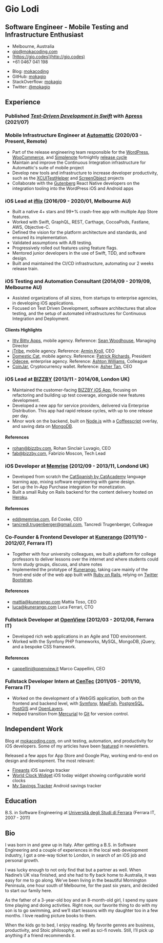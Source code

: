 # Gio Lodi
## Software Engineer - Mobile Testing and Infrastructure Enthusiast

- Melbourne, Australia
- [gio@mokacoding.com](mailto:gio+cv@mokacoding.com)
- [https://gio.codes](http://gio.codes)
- +61 0467 041 198


<!-- Need double new line to generate two lists nodes -->
- Blog: [mokacoding](http://mokacoding.com)
- GitHub: [mokagio](https://github.com/mokagio)
- StackOverflow: [mokagio](https://stackoverflow.com/users/809944/mokagio)
- Twitter: [@mokagio](https://twitter.com/mokagio)


## Experience

### Published _[Test-Driven Development in Swift](https://tddinswift.com)_ with [Apress](https://www.apress.com/gp/book/9781484270011) (2021/07)

### Mobile Infrastructure Engineer at [Automattic](https://automattic.com) (2020/03 - Present, Remote)

- Part of the release engineering team responsible for the [WordPress](https://github.com/wordpress-mobile/WordPress-iOS/pulls?q=is%3Apr+author%3Amokagio+is%3Aclosed), [WooCommerce](https://github.com/woocommerce/woocommerce-ios/pulls?q=is%3Apr+author%3Amokagio+is%3Aclosed), and [Simplenote](https://github.com/Automattic/simplenote-ios/pulls?q=is%3Apr+sort%3Aupdated-desc+is%3Aclosed+author%3Amokagio) fortnightly [release cycle](https://mobile.blog/2021/03/12/two-simple-techniques-to-make-your-release-process-more-asynchronous-and-decentralized/)
- Maintain and improve the Continuous Integration infrastructure for Automattic's suite of mobile project
- Develop new tools and infrastructure to increase developer productivity, such as the [XCUITestHelper](https://github.com/Automattic/XCUITestHelpers) and [ScreenObject](https://github.com/Automattic/ScreenObject) projects
- Collaborate with the [Gutenberg](https://wordpress.org/plugins/gutenberg/) React Native developers on the integration tooling into the WordPress iOS and Android apps

### iOS Lead at [iflix](https://iflix.com) (2016/09 - 2020/01, Melbourne AU)

- Built a native 4+ stars and 99+% crash-free app with multiple App Store features.
- Worked with Swift, GraphQL, REST, Carthage, CocoaPods, Fastlane, AWS, Objective-C.
- Defined the vision for the platform architecture and standards, and ensured its implementation.
- Validated assumptions with A/B testing.
- Progressively rolled out features using feature flags.
- Mentored junior developers in the use of Swift, TDD, and software design.
- Built and maintained the CI/CD infrastructure, automating our 2 weeks release train.

### iOS Testing and Automation Consultant (2014/09 - 2019/09, Melbourne AU)

- Assisted organizations of all sizes, from startups to enterprise agencies, in developing iOS applications.
- Focused on Test Driven Development, software architectures that allow testing, and the setup of automated infrastructures for Continuous Integration and Deployment.

#### Clients Highlights

- [Itty Bitty Apps](http://www.ittybittyapps.com/), mobile agency. Reference: [Sean Woodhouse](mailto:sean@ittybittyapps.com), Managing Director
- [jTribe](http://jtribe.com.au/), mobile agency. Reference: [Armin Kroll](mailto:armin@jtribe.com.au), CEO
- [Domestic Cat](http://domesticcat.com.au/), mobile agency. Reference: [Patrick Richards](mailto:pat@domesticcat.com.au), President
- [Odecee](http://odecee.com.au/), enterprise agency. Reference: [Ashton Williams](mailto:ajwilliams@odecee.com.au), Colleague
- [CoinJar](https://www.coinjar.com/), Cryptocurrency wallet. Reference: [Asher Tan](mailto:asher@coinjar.com), CEO

### iOS Lead at [BIZZBY](http://bizzby.com/) (2013/11 - 2014/08, London UK)

- Maintained the customer-facing [BIZZBY iOS App](https://itunes.apple.com/gb/app/bizzby-on-demand-services/id659352778), focusing on refactoring and building up test coverage, alongside new features development.
- Developed a new app for service providers, delivered via Enterprise Distribution. This app had rapid release cycles, with up to one release per day.
- Minor work on the backend, built on [Node.js](http://nodejs.org/) with a [Coffeescript](http://coffeescript.org/) overlay, and saving data on [MongoDB](http://www.mongodb.org).

#### References

- [rohan@bizzby.com](mailto:rohan@bizzby.com), Rohan Sinclair Luvagio, CEO
- [fab@bizzby.com](mailto:fab@bizzby.com), Fabrizio Moscon, Tech Lead

### iOS Developer at [Memrise](http://memrise.com/) (2012/09 - 2013/11, Londond UK)

- Developed from scratch the [CatSpanish by CatAcademy](https://itunes.apple.com/us/app/cat-spanish-by-catacademy/id690453731?mt=8) language learning app, mixing software engineering with game design.
- Set up the In-App Purchase integration for monetization.
- Built a small Ruby on Rails backend for the content delivery hosted on [Heroku](https://www.heroku.com/).

#### References

- [ed@memrise.com](mailto:ed@memrise.com), Ed Cooke, CEO
- [tancredi.trugenberger@gmail.com](mailto:tancredi.trugenberger@gmail.com), Tancredi Trugenberger, Colleague

### Co-Founder & Frontend Developer at [Kunerango](https://kunerango.com/) (2011/10 - 2012/07, Ferrara IT)

- Together with four university colleagues, we built a platform for college professors to deliver lessons over the internet and where students could form study groups, discuss, and share notes
- Implemented the prototype of [Kunerango](https://kunerango.com/), taking care mainly of the front-end side of the web app built with [Ruby on Rails](http://rubyonrails.org/), relying on [Twitter Bootstrap](http://getbootstrap.com/).

#### References

- [mattia@kunerango.com](mailto:mattia@kunerango.com) Mattia Toso, CEO
- [luca@kunerango.com](mailto:luca@kunerango.com) Luca Ferrari, CTO

### Fullstack Developer at [OpenView](http://openview.it/index.php/cms/it/home) (2012/03 - 2012/08, Ferrara IT)

- Developed rich web applications in an Agile and TDD environment.
- Worked with the Symfony PHP frameworks, MySQL, MongoDB, jQuery, and a bespoke CSS framework.

#### References

- [cappellini@openview.it](mailto:cappellini@openview.it) Marco Cappellini, CEO

### Fullstack Developer Intern at [CenTec](http://www.unife.it/tecnopolo/cento) (2011/05 - 2011/10, Ferrara IT)

- Worked on the development of a WebGIS application, both on the frontend and backend level, with [Symfony](http://symfony.com/), [MapFish](http://mapfish.org/), [PostgreSQL](http://postgis.net/), [PostGIS](http://postgis.net/) and [OpenLayers](http://openlayers.org/).
- Helped transition from [Mercurial](https://www.mercurial-scm.org/) to [Git](https://git-scm.com/) for version control.

## Independent Work

Blog at [mokacoding.com](http://www.mokacoding.com), on unit testing, automation, and productivity for iOS developers. Some of my articles have been [featured](https://gio.codes/featured.html) in newsletters.

Released a few apps for App Store and Google Play, working end-to-end on design and development. The most relevant:

- [Fineants](https://itunes.apple.com/au/app/fineants-saving-goals-tracker/id888444078?mt=8) iOS savings tracker
- [World Clock Widget](https://itunes.apple.com/au/app/world-clock-widget/id963850818?mt=8) iOS today widget showing configurable world clocks
- [My Savings Tracker](https://play.google.com/store/apps/details?id=com.risingbits.engineergio.savingstracker&hl=en) Android savings tracker

## Education

B.S. in Software Engineering at [Universit&agrave; degli Studi di Ferrara](http://www.unife.it/) (Ferrara IT, 2007 - 2011)

## Bio

I was born in and grew up in Italy.
After getting a B.S. in Software Engineering and a couple of experiences in the local web development industry, I got a one-way ticket to London, in search of an iOS job and personal growth.

I was lucky enough to not only find that but a partner as well.
When Nadine’s UK visa finished, and she had to fly back home to Australia, it was easy for me to go along.
We’ve been living in the beautiful Mornington Peninsula, one hour south of Melbourne, for the past six years, and decided to start our family here.

As the father of a 3-year-old boy and an 8-month-old girl, I spend my spare time playing and doing activities.
Right now, our favorite thing to do with my son is to go swimming, and we’ll start lessons with my daughter too in a few months.
I love reading picture books to them.

When the kids go to bed, I enjoy reading.
My favorite genres are business, productivity, and Stoic philosophy, as well as sci-fi novels.
Still, I’ll pick up anything if a friend recommends it.
